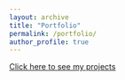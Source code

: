 ```yaml
---
layout: archive
title: "Portfolio"
permalink: /portfolio/
author_profile: true
---
```


[Click here to see my projects](https://www.datascienceportfol.io/abhimanyu911)
